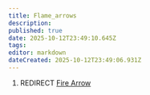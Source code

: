 ```yaml
---
title: Flame_arrows
description: 
published: true
date: 2025-10-12T23:49:10.645Z
tags: 
editor: markdown
dateCreated: 2025-10-12T23:49:06.931Z
---
```


1.  REDIRECT [Fire Arrow](Fire_Arrow.md "wikilink")
